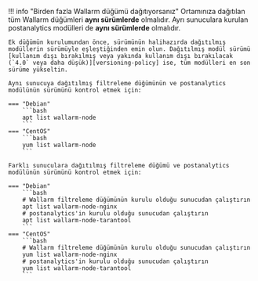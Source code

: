 !!! info "Birden fazla Wallarm düğümü dağıtıyorsanız"
    Ortamınıza dağıtılan tüm Wallarm düğümleri **aynı sürümlerde** olmalıdır. Ayrı sunuculara kurulan postanalytics modülleri de **aynı sürümlerde** olmalıdır.

    Ek düğümün kurulumundan önce, sürümünün halihazırda dağıtılmış modüllerin sürümüyle eşleştiğinden emin olun. Dağıtılmış modül sürümü [kullanım dışı bırakılmış veya yakında kullanım dışı bırakılacak (`4.0` veya daha düşük)][versioning-policy] ise, tüm modülleri en son sürüme yükseltin.

    Aynı sunucuya dağıtılmış filtreleme düğümünün ve postanalytics modülünün sürümünü kontrol etmek için:

    === "Debian"
        ```bash
        apt list wallarm-node
        ```
    === "CentOS"
        ```bash
        yum list wallarm-node
        ```

    Farklı sunuculara dağıtılmış filtreleme düğümü ve postanalytics modülünün sürümünü kontrol etmek için:

    === "Debian"
        ```bash
        # Wallarm filtreleme düğümünün kurulu olduğu sunucudan çalıştırın
        apt list wallarm-node-nginx
        # postanalytics'in kurulu olduğu sunucudan çalıştırın
        apt list wallarm-node-tarantool
        ```
    === "CentOS"
        ```bash
        # Wallarm filtreleme düğümünün kurulu olduğu sunucudan çalıştırın
        yum list wallarm-node-nginx
        # postanalytics'in kurulu olduğu sunucudan çalıştırın
        yum list wallarm-node-tarantool
        ```